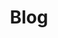 ---
title: "Blog"
description: "「もし飛べないなら走ればいい。走れないのなら歩けばいい。歩けないのであれば、這っていけばいい。何があっても前に進み続けなければならなのです」"
---